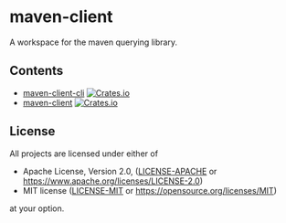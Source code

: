 
# maven-client

A workspace for the maven querying library. 

## Contents

* [maven-client-cli](./cli/README.md) [![Crates.io](https://img.shields.io/crates/v/maven-client-cli.svg)](https://crates.io/crates/maven-client-cli)
* [maven-client](./lib/README.md) [![Crates.io](https://img.shields.io/crates/v/maven-client.svg)](https://crates.io/crates/maven-client)

## License

All projects are licensed under either of

* Apache License, Version 2.0, ([LICENSE-APACHE](LICENSE-APACHE) or https://www.apache.org/licenses/LICENSE-2.0)
* MIT license ([LICENSE-MIT](LICENSE-MIT) or https://opensource.org/licenses/MIT)

at your option.
